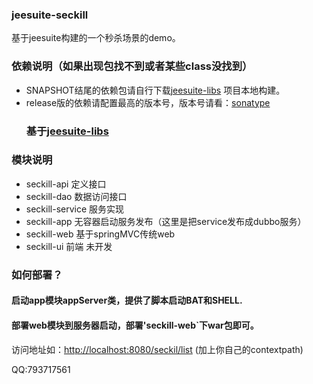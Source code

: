 ### jeesuite-seckill

基于jeesuite构建的一个秒杀场景的demo。

### 依赖说明（如果出现包找不到或者某些class没找到）

*   SNAPSHOT结尾的依赖包请自行下载[jeesuite-libs](http://git.oschina.net/vakinge/jeesuite-libs) 项目本地构建。
*   release版的依赖请配置最高的版本号，版本号请看：[sonatype](https://oss.sonatype.org/content/repositories/releases/com/jeesuite/)
    ### 基于[jeesuite-libs](http://git.oschina.net/vakinge/jeesuite-libs)

### 模块说明

*   seckill-api 定义接口
*   seckill-dao 数据访问接口
*   seckill-service 服务实现
*   seckill-app 无容器启动服务发布（这里是把service发布成dubbo服务）
*   seckill-web 基于springMVC传统web
*   seckill-ui 前端 未开发

### 如何部署？

#### 启动app模块appServer类，提供了脚本启动BAT和SHELL.

#### 部署web模块到服务器启动，部署'seckill-web`下war包即可。

访问地址如：[http://localhost:8080/seckil/list](http://localhost:8080/seckil/list) (加上你自己的contextpath)

QQ:793717561